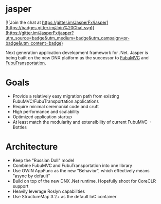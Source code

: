 jasper
======

[![Join the chat at https://gitter.im/JasperFx/jasper](https://badges.gitter.im/Join%20Chat.svg)](https://gitter.im/JasperFx/jasper?utm_source=badge&utm_medium=badge&utm_campaign=pr-badge&utm_content=badge)

Next generation application development framework for .Net. Jasper is being built on the new DNX platform as the successor to [FubuMVC](https://github.com/DarthFubuMVC/fubumvc) and [FubuTransportation](https://github.com/DarthFubuMVC/fubutransportation).

Goals
=====
* Provide a relatively easy migration path from existing FubuMVC/FubuTransportation applications
* Require minimal ceremonial code and cruft
* High performance and scalability
* Optimized application startup
* At least match the modularity and extensibility of current FubuMVC + Bottles


Architecture
============
* Keep the "Russian Doll" model
* Combine FubuMVC and FubuTransportation into one library
* Use OWIN AppFunc as the new "Behavior", which effectively means "async by default"
* Build on top of the new DNX .Net runtime. Hopefully shoot for CoreCLR support
* Heavily leverage Roslyn capabilities
* Use StructureMap 3.2+ as the default IoC container


